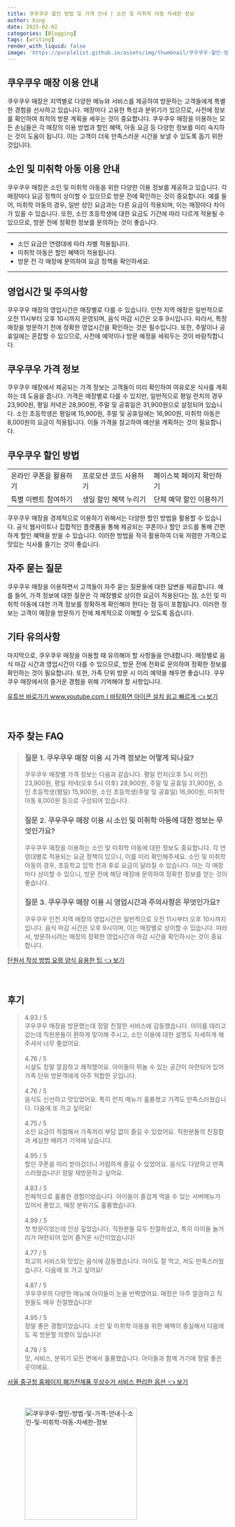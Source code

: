 ```yaml
---
title: 쿠우쿠우 할인 방법 및 가격 안내 | 소인 및 미취학 아동 자세한 정보
author: bing
date: 2025-02-02
categories: [Blogging]
tags: [writing]
render_with_liquid: false
image: 'https://purplelist.github.io/assets/img/thumbnail/쿠우쿠우-할인-방법-및-가격-안내-|-소인-및-미취학-아동-자세한-정보.webp'
---
```



<h2 id='쿠우쿠우 매장 이용 안내'>쿠우쿠우 매장 이용 안내</h2>

<p>쿠우쿠우 매장은 지역별로 다양한 메뉴와 서비스를 제공하여 방문하는 고객들에게 특별한 경험을 선사하고 있습니다. 매장마다 고유한 특성과 분위기가 있으므로, 사전에 정보를 확인하여 최적의 방문 계획을 세우는 것이 중요합니다. 쿠우쿠우 매장을 이용하는 모든 손님들은 각 매장의 이용 방법과 할인 혜택, 아동 요금 등 다양한 정보를 미리 숙지하는 것이 도움이 됩니다. 이는 고객이 더욱 만족스러운 시간을 보낼 수 있도록 돕기 위한 것입니다.</p>

<h2 id='소인 및 미취학 아동 이용 안내'>소인 및 미취학 아동 이용 안내</h2>

<p>쿠우쿠우 매장은 소인 및 미취학 아동을 위한 다양한 이용 정보를 제공하고 있습니다. 각 매장마다 요금 정책이 상이할 수 있으므로 방문 전에 확인하는 것이 중요합니다. 예를 들어, 미취학 아동의 경우, 일반 성인 요금과는 다른 요금이 적용되며, 이는 매장마다 차이가 있을 수 있습니다. 또한, 소인 초등학생에 대한 요금도 기간에 따라 다르게 적용될 수 있으므로, 방문 전에 정확한 정보를 문의하는 것이 좋습니다.</p>

<hr />

<ul>
    <li>소인 요금은 연령대에 따라 차별 적용됩니다.</li>
    <li>미취학 아동은 할인 혜택이 적용됩니다.</li>
    <li>방문 전 각 매장에 문의하여 요금 정책을 확인하세요.</li>
</ul>

<hr />

<h2 id='영업시간 및 주의사항'>영업시간 및 주의사항</h2>

<p>쿠우쿠우 매장의 영업시간은 매장별로 다를 수 있습니다. 인천 지역 매장은 일반적으로 오전 11시부터 오후 10시까지 운영되며, 음식 마감 시간은 오후 9시입니다. 따라서, 특정 매장을 방문하기 전에 정확한 영업시간을 확인하는 것은 필수입니다. 또한, 주말이나 공휴일에는 혼잡할 수 있으므로, 사전에 예약이나 방문 예정을 세워두는 것이 바람직합니다.</p>

<h2 id='쿠우쿠우 가격 정보'>쿠우쿠우 가격 정보</h2>

<p>쿠우쿠우 매장에서 제공되는 가격 정보는 고객들이 미리 확인하여 여유로운 식사를 계획하는 데 도움을 줍니다. 가격은 매장별로 다를 수 있지만, 일반적으로 평일 런치의 경우 23,900원, 평일 저녁은 28,900원, 주말 및 공휴일은 31,900원으로 설정되어 있습니다. 소인 초등학생은 평일에 15,900원, 주말 및 공휴일에는 16,900원, 미취학 아동은 8,000원의 요금이 적용됩니다. 이들 가격을 참고하여 예산을 계획하는 것이 필요합니다.</p>

<h2 id='쿠우쿠우 할인 방법'>쿠우쿠우 할인 방법</h2>

<table>
    <tr>
        <td>온라인 쿠폰을 활용하기</td>
        <td>프로모션 코드 사용하기</td>
        <td>페이스북 페이지 확인하기</td>
    </tr>
    <tr>
        <td>특별 이벤트 참여하기</td>
        <td>생일 할인 혜택 누리기</td>
        <td>단체 예약 할인 이용하기</td>
    </tr>
</table>

<p>쿠우쿠우 매장을 경제적으로 이용하기 위해서는 다양한 할인 방법을 활용할 수 있습니다. 공식 웹사이트나 집합적인 플랫폼을 통해 제공되는 쿠폰이나 할인 코드를 통해 간편하게 할인 혜택을 받을 수 있습니다. 이러한 방법을 적극 활용하여 더욱 저렴한 가격으로 맛있는 식사를 즐기는 것이 좋습니다.</p>

<h2 id='자주 묻는 질문'>자주 묻는 질문</h2>

<p>쿠우쿠우 매장을 이용하면서 고객들이 자주 묻는 질문들에 대한 답변을 제공합니다. 예를 들어, 가격 정보에 대한 질문은 각 매장별로 상이한 요금이 적용된다는 점, 소인 및 미취학 아동에 대한 가격 정보를 정확하게 확인해야 한다는 점 등이 포함됩니다. 이러한 정보는 고객이 매장을 방문하기 전에 체계적으로 이해할 수 있도록 돕습니다.</p>

<h2 id='기타 유의사항'>기타 유의사항</h2>

<p>마지막으로, 쿠우쿠우 매장을 이용할 때 유의해야 할 사항들을 안내합니다. 매장별로 음식 마감 시간과 영업시간이 다를 수 있으므로, 방문 전에 전화로 문의하여 정확한 정보를 확인하는 것이 필요합니다. 또한, 가족 단위 방문 시 미리 예약을 해두면 좋습니다. 쿠우쿠우 매장에서의 즐거운 경험을 위해 기억해야 할 사항입니다.</p>


<p><a class="click-button" title="유튜브 바로가기 www.youtube.comㅣ바탕화면 아이콘 설치 쉽고 빠르게" href="https://purplelist.github.io/posts/%EC%9C%A0%ED%8A%9C%EB%B8%8C-%EB%B0%94%EB%A1%9C%EA%B0%80%EA%B8%B0-www.youtube.com%E3%85%A3%EB%B0%94%ED%83%95%ED%99%94%EB%A9%B4-%EC%95%84%EC%9D%B4%EC%BD%98-%EC%84%A4%EC%B9%98-%EC%89%BD%EA%B3%A0-%EB%B9%A0%EB%A5%B4%EA%B2%8C/" rel="dofollow">유튜브 바로가기 www.youtube.comㅣ바탕화면 아이콘 설치 쉽고 빠르게 👈 보기</a></p><br>
<h2 id='자주_찾는_FAQ'>자주 찾는 FAQ</h2>
<div itemscope="" itemtype="https://schema.org/FAQPage"> 
<blockquote> 
<div itemscope="" itemprop="mainEntity" itemtype="https://schema.org/Question"> 
<h3 itemprop="name">질문 1. 쿠우쿠우 매장 이용 시 가격 정보는 어떻게 되나요?</h3> 
<div itemscope="" itemprop="acceptedAnswer" itemtype="https://schema.org/Answer"> 
<span itemprop="text"> 
<p>쿠우쿠우 매장별 가격 정보는 다음과 같습니다. 평일 런치(오후 5시 이전) 23,900원, 평일 저녁(오후 5시 이후) 28,900원, 주말 및 공휴일 31,900원, 소인 초등학생(평일) 15,900원, 소인 초등학생(주말 및 공휴일) 16,900원, 미취학 아동 8,000원 등으로 구성되어 있습니다.</p> 
</span> 
</div> 
</div> 

<div itemscope="" itemprop="mainEntity" itemtype="https://schema.org/Question"> 
<h3 itemprop="name">질문 2. 쿠우쿠우 매장 이용 시 소인 및 미취학 아동에 대한 정보는 무엇인가요?</h3> 
<div itemscope="" itemprop="acceptedAnswer" itemtype="https://schema.org/Answer"> 
<span itemprop="text"> 
<p>쿠우쿠우 매장을 이용하는 소인 및 미취학 아동에 대한 정보도 중요합니다. 각 연령대별로 적용되는 요금 정책이 있으니, 이를 미리 확인해주세요. 소인 및 미취학 아동의 경우, 초등학교 입학 전과 후로 요금이 달라질 수 있습니다. 이는 각 매장마다 상이할 수 있으니, 방문 전에 해당 매장에 문의하여 정확한 정보를 얻는 것이 좋습니다.</p> 
</span> 
</div> 
</div> 

<div itemscope="" itemprop="mainEntity" itemtype="https://schema.org/Question"> 
<h3 itemprop="name">질문 3. 쿠우쿠우 매장 이용 시 영업시간과 주의사항은 무엇인가요?</h3> 
<div itemscope="" itemprop="acceptedAnswer" itemtype="https://schema.org/Answer"> 
<span itemprop="text"> 
<p>쿠우쿠우 인천 지역 매장의 영업시간은 일반적으로 오전 11시부터 오후 10시까지입니다. 음식 마감 시간은 오후 9시이며, 이는 매장별로 상이할 수 있습니다. 따라서, 방문하시려는 매장의 정확한 영업시간과 마감 시간을 확인하시는 것이 중요합니다.</p> 
</span> 
</div> 
</div> 
</blockquote> 
</div>
<p><a class="click-button" title="탄원서 작성 방법 요령 양식 유용한 팁" href="https://purplelist.github.io/posts/%ED%83%84%EC%9B%90%EC%84%9C-%EC%9E%91%EC%84%B1-%EB%B0%A9%EB%B2%95-%EC%9A%94%EB%A0%B9-%EC%96%91%EC%8B%9D-%EC%9C%A0%EC%9A%A9%ED%95%9C-%ED%8C%81/" rel="dofollow">탄원서 작성 방법 요령 양식 유용한 팁 👈 보기</a></p><br>
<h2 id='후기'>후기</h2>
<div itemscope itemtype="https://schema.org/Product">
  <blockquote>
  <div itemprop="review" itemscope itemtype="https://schema.org/Review">
      <div itemprop="reviewRating" itemscope itemtype="https://schema.org/Rating"> <span itemprop="ratingValue">4.93</span> / <span itemprop="bestRating">5</span> </div>
      <span itemprop="reviewBody">쿠우쿠우 매장을 방문했는데 정말 친절한 서비스에 감동했습니다. 아이를 데리고 갔는데 직원분들이 환하게 맞이해 주시고, 소인 이용에 대한 설명도 자세하게 해주셔서 너무 좋았어요.</span>
  </div>
  <br>
  <div itemprop="review" itemscope itemtype="https://schema.org/Review">
      <div itemprop="reviewRating" itemscope itemtype="https://schema.org/Rating"> <span itemprop="ratingValue">4.76</span> / <span itemprop="bestRating">5</span> </div>
      <span itemprop="reviewBody">시설도 정말 깔끔하고 쾌적했어요. 아이들이 뛰놀 수 있는 공간이 마련되어 있어 가족 단위 방문객에게 아주 적합한 곳입니다.</span>
  </div>
  <br>
  <div itemprop="review" itemscope itemtype="https://schema.org/Review">
      <div itemprop="reviewRating" itemscope itemtype="https://schema.org/Rating"> <span itemprop="ratingValue">4.76</span> / <span itemprop="bestRating">5</span> </div>
      <span itemprop="reviewBody">음식도 신선하고 맛있었어요. 특히 런치 메뉴가 훌륭했고 가격도 만족스러웠습니다. 다음에 또 가고 싶어요!</span>
  </div>
  <br>
  <div itemprop="review" itemscope itemtype="https://schema.org/Review">
      <div itemprop="reviewRating" itemscope itemtype="https://schema.org/Rating"> <span itemprop="ratingValue">4.75</span> / <span itemprop="bestRating">5</span> </div>
      <span itemprop="reviewBody">소인 요금이 적절해서 가족끼리 부담 없이 즐길 수 있었어요. 직원분들의 친절함과 세심한 배려가 기억에 남습니다.</span>
  </div>
  <br>
  <div itemprop="review" itemscope itemtype="https://schema.org/Review">
      <div itemprop="reviewRating" itemscope itemtype="https://schema.org/Rating"> <span itemprop="ratingValue">4.95</span> / <span itemprop="bestRating">5</span> </div>
      <span itemprop="reviewBody">할인 쿠폰을 미리 받아갔더니 저렴하게 즐길 수 있었어요. 음식도 다양하고 만족스러웠습니다! 정말 재방문하고 싶어요.</span>
  </div>
  <br>
  <div itemprop="review" itemscope itemtype="https://schema.org/Review">
      <div itemprop="reviewRating" itemscope itemtype="https://schema.org/Rating"> <span itemprop="ratingValue">4.83</span> / <span itemprop="bestRating">5</span> </div>
      <span itemprop="reviewBody">전체적으로 훌륭한 경험이었습니다. 아이들이 즐겁게 먹을 수 있는 서버메뉴가 있어서 좋았고, 매장 분위기도 훌륭했습니다.</span>
  </div>
  <br>
  <div itemprop="review" itemscope itemtype="https://schema.org/Review">
      <div itemprop="reviewRating" itemscope itemtype="https://schema.org/Rating"> <span itemprop="ratingValue">4.99</span> / <span itemprop="bestRating">5</span> </div>
      <span itemprop="reviewBody">첫 방문이었는데 인상 깊었습니다. 직원분들 모두 친절하셨고, 특히 아이들 놀거리가 마련되어 있어 즐거운 시간이었습니다!</span>
  </div>
  <br>
  <div itemprop="review" itemscope itemtype="https://schema.org/Review">
      <div itemprop="reviewRating" itemscope itemtype="https://schema.org/Rating"> <span itemprop="ratingValue">4.77</span> / <span itemprop="bestRating">5</span> </div>
      <span itemprop="reviewBody">최고의 서비스와 맛있는 음식에 감동했습니다. 아이도 잘 먹고, 저도 만족스러웠습니다. 다음에 또 가고 싶어요!</span>
  </div>
  <br>
  <div itemprop="review" itemscope itemtype="https://schema.org/Review">
      <div itemprop="reviewRating" itemscope itemtype="https://schema.org/Rating"> <span itemprop="ratingValue">4.87</span> / <span itemprop="bestRating">5</span> </div>
      <span itemprop="reviewBody">쿠우쿠우의 다양한 메뉴에 아이들이 눈을 반짝였어요. 매장은 아주 깔끔하고 직원들도 매우 친절했습니다!</span>
  </div>
  <br>
  <div itemprop="review" itemscope itemtype="https://schema.org/Review">
      <div itemprop="reviewRating" itemscope itemtype="https://schema.org/Rating"> <span itemprop="ratingValue">4.95</span> / <span itemprop="bestRating">5</span> </div>
      <span itemprop="reviewBody">정말 좋은 경험이었습니다. 소인 및 미취학 아동을 위한 혜택이 충실해서 다음에도 꼭 방문할 의향이 있습니다!</span>
  </div>
  <br>
  <div itemprop="review" itemscope itemtype="https://schema.org/Review">
      <div itemprop="reviewRating" itemscope itemtype="https://schema.org/Rating"> <span itemprop="ratingValue">4.78</span> / <span itemprop="bestRating">5</span> </div>
      <span itemprop="reviewBody">맛, 서비스, 분위기 모든 면에서 훌륭했습니다. 아이들과 함께 가기에 정말 좋은 곳이에요.</span>
  </div>
  </blockquote>
</div>
<p><a class="click-button" title="서울 중구청 홈페이지 폐가전제품 무상수거 서비스 편리한 옵션" href="https://purplelist.github.io/posts/%EC%84%9C%EC%9A%B8-%EC%A4%91%EA%B5%AC%EC%B2%AD-%ED%99%88%ED%8E%98%EC%9D%B4%EC%A7%80-%ED%8F%90%EA%B0%80%EC%A0%84%EC%A0%9C%ED%92%88-%EB%AC%B4%EC%83%81%EC%88%98%EA%B1%B0-%EC%84%9C%EB%B9%84%EC%8A%A4-%ED%8E%B8%EB%A6%AC%ED%95%9C-%EC%98%B5%EC%85%98/" rel="dofollow">서울 중구청 홈페이지 폐가전제품 무상수거 서비스 편리한 옵션 👈 보기</a></p><br>
<figure class="image"><img src="https://purplelist.github.io/assets/img/thumbnail/쿠우쿠우-할인-방법-및-가격-안내-|-소인-및-미취학-아동-자세한-정보.webp" alt="쿠우쿠우-할인-방법-및-가격-안내-|-소인-및-미취학-아동-자세한-정보" width="256" height="256"></figure>